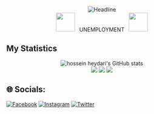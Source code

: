<div>
    <div align=center>
        <img src="https://readme-typing-svg.herokuapp.com?color=%8F00FF&size=32&center=true&vCenter=true&width=600&height=50&lines=Hi+I'm+IkbalKhz;Student+Informatika;Universitas+Sulawesi+Barat" alt="Headline" />
     <br>
     <img src="https://user-images.githubusercontent.com/74038190/213844263-a8897a51-32f4-4b3b-b5c2-e1528b89f6f3.png" width="50px" />
     &nbsp; UNEMPLOYMENT &nbsp;
     <img src="https://user-images.githubusercontent.com/74038190/213844263-a8897a51-32f4-4b3b-b5c2-e1528b89f6f3.png" width="50px" />
    </div>
 </div>
 

## My Statistics
<p align="center">
  <img src="https://github-readme-stats.vercel.app/api?username=IkbalKhz&show_icons=true&include_all_commits=true&theme=monokai" alt="hossein heydari's GitHub stats" /><br />
  <img src="https://github-readme-streak-stats.herokuapp.com/?user=IkbalKhz&theme=monokai"/>
  <img src="https://github-readme-stats-eight-theta.vercel.app/api/top-langs/?username=IkbalKhz&layout=compact&langs_count=8&theme=monokai"/>
  <img src="https://github-readme-stats.vercel.app/api/top-langs/?username=IkbalKhz&layout=compact&theme=monokai&langs_count=12"/><br />
</p>


## 🌐 Socials:
[![Facebook](https://img.shields.io/badge/Facebook-%231877F2.svg?logo=Facebook&logoColor=white)](https://facebook.com/https://web.facebook.com/profile.php?id=100090807258093) [![Instagram](https://img.shields.io/badge/Instagram-%23E4405F.svg?logo=Instagram&logoColor=white)](https://instagram.com/https://www.instagram.com/ikbalkhz_/) [![Twitter](https://img.shields.io/badge/Twitter-%231DA1F2.svg?logo=Twitter&logoColor=white)](https://twitter.com/https://twitter.com/IkbalKhz) 

<!-- Proudly created with GPRM ( https://gprm.itsvg.in ) -->
